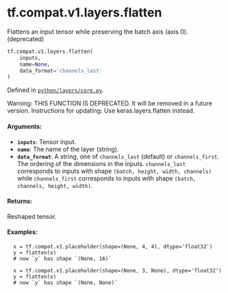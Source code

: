 <div itemscope itemtype="http://developers.google.com/ReferenceObject">
<meta itemprop="name" content="tf.compat.v1.layers.flatten" />
<meta itemprop="path" content="Stable" />
</div>

# tf.compat.v1.layers.flatten

Flattens an input tensor while preserving the batch axis (axis 0). (deprecated)

``` python
tf.compat.v1.layers.flatten(
    inputs,
    name=None,
    data_format='channels_last'
)
```



Defined in [`python/layers/core.py`](/code/stable/tensorflow/python/layers/core.py).

<!-- Placeholder for "Used in" -->

Warning: THIS FUNCTION IS DEPRECATED. It will be removed in a future version.
Instructions for updating:
Use keras.layers.flatten instead.

#### Arguments:


* <b>`inputs`</b>: Tensor input.
* <b>`name`</b>: The name of the layer (string).
* <b>`data_format`</b>: A string, one of `channels_last` (default) or `channels_first`.
  The ordering of the dimensions in the inputs.
  `channels_last` corresponds to inputs with shape
  `(batch, height, width, channels)` while `channels_first` corresponds to
  inputs with shape `(batch, channels, height, width)`.


#### Returns:

Reshaped tensor.



#### Examples:



```
  x = tf.compat.v1.placeholder(shape=(None, 4, 4), dtype='float32')
  y = flatten(x)
  # now `y` has shape `(None, 16)`

  x = tf.compat.v1.placeholder(shape=(None, 3, None), dtype='float32')
  y = flatten(x)
  # now `y` has shape `(None, None)`
```